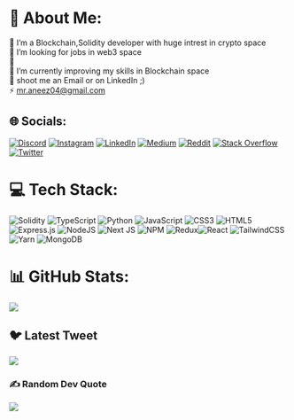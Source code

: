 # 💫 About Me:
🔭 I’m a Blockchain,Solidity developer with huge intrest in crypto space<br>👯 I’m looking for jobs in web3 space<br>🤝 <br>🌱 I’m currently improving my skills in Blockchain space<br>💬 shoot me an Email or  on LinkedIn ;) <br>⚡ mr.aneez04@gmail.com


## 🌐 Socials:
[![Discord](https://img.shields.io/badge/Discord-%237289DA.svg?logo=discord&logoColor=white)](https://discord.gg/ANEEZ#1874) [![Instagram](https://img.shields.io/badge/Instagram-%23E4405F.svg?logo=Instagram&logoColor=white)](https://instagram.com/_ane_z/) [![LinkedIn](https://img.shields.io/badge/LinkedIn-%230077B5.svg?logo=linkedin&logoColor=white)](https://linkedin.com/in/anees-k-a-22152a252) [![Medium](https://img.shields.io/badge/Medium-12100E?logo=medium&logoColor=white)](https://medium.com/@mr.aneez04) [![Reddit](https://img.shields.io/badge/Reddit-%23FF4500.svg?logo=Reddit&logoColor=white)](https://reddit.com/user/Feeling_Animal_3299/) [![Stack Overflow](https://img.shields.io/badge/-Stackoverflow-FE7A16?logo=stack-overflow&logoColor=white)](https://stackoverflow.com/users/21770608) [![Twitter](https://img.shields.io/badge/Twitter-%231DA1F2.svg?logo=Twitter&logoColor=white)](https://twitter.com/Rzr_004) 

# 💻 Tech Stack:
![Solidity](https://img.shields.io/badge/Solidity-%23363636.svg?style=for-the-badge&logo=solidity&logoColor=white) ![TypeScript](https://img.shields.io/badge/typescript-%23007ACC.svg?style=for-the-badge&logo=typescript&logoColor=white) ![Python](https://img.shields.io/badge/python-3670A0?style=for-the-badge&logo=python&logoColor=ffdd54) ![JavaScript](https://img.shields.io/badge/javascript-%23323330.svg?style=for-the-badge&logo=javascript&logoColor=%23F7DF1E) ![CSS3](https://img.shields.io/badge/css3-%231572B6.svg?style=for-the-badge&logo=css3&logoColor=white) ![HTML5](https://img.shields.io/badge/html5-%23E34F26.svg?style=for-the-badge&logo=html5&logoColor=white)![Express.js](https://img.shields.io/badge/express.js-%23404d59.svg?style=for-the-badge&logo=express&logoColor=%2361DAFB) ![NodeJS](https://img.shields.io/badge/node.js-6DA55F?style=for-the-badge&logo=node.js&logoColor=white) ![Next JS](https://img.shields.io/badge/Next-black?style=for-the-badge&logo=next.js&logoColor=white) ![NPM](https://img.shields.io/badge/NPM-%23000000.svg?style=for-the-badge&logo=npm&logoColor=white) ![Redux](https://img.shields.io/badge/redux-%23593d88.svg?style=for-the-badge&logo=redux&logoColor=white)![React](https://img.shields.io/badge/react-%2320232a.svg?style=for-the-badge&logo=react&logoColor=%2361DAFB) ![TailwindCSS](https://img.shields.io/badge/tailwindcss-%2338B2AC.svg?style=for-the-badge&logo=tailwind-css&logoColor=white) ![Yarn](https://img.shields.io/badge/yarn-%232C8EBB.svg?style=for-the-badge&logo=yarn&logoColor=white) ![MongoDB](https://img.shields.io/badge/MongoDB-%234ea94b.svg?style=for-the-badge&logo=mongodb&logoColor=white)
# 📊 GitHub Stats:

![](https://github-readme-stats.vercel.app/api/top-langs/?username=mr-anz&theme=dark&hide_border=false&include_all_commits=false&count_private=false&layout=compact)


## 🐦 Latest Tweet
[![](https://gtce.itsvg.in/api?username=https://twitter.com/Rzr_004)](https://github.com/VishwaGauravIn/github-twitter-card-embed)

### ✍️ Random Dev Quote
![](https://quotes-github-readme.vercel.app/api?type=horizontal&theme=radical)



<!-- Proudly created with GPRM ( https://gprm.itsvg.in ) -->
